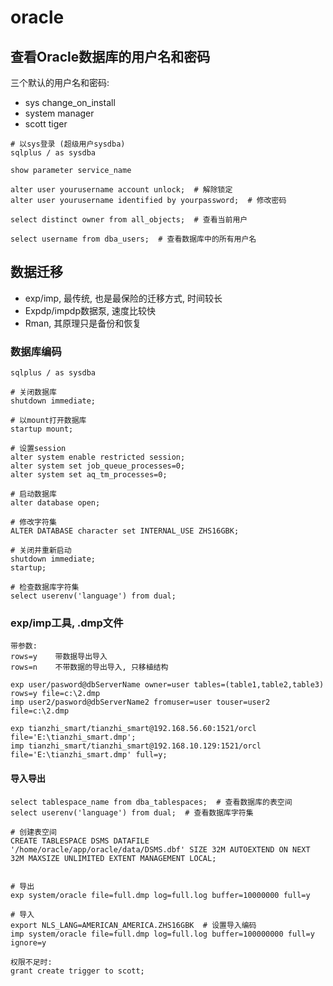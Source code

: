 # oracle

## 查看Oracle数据库的用户名和密码

三个默认的用户名和密码:
  + sys    change_on_install
  + system    manager
  + scott    tiger

```
# 以sys登录 (超级用户sysdba)
sqlplus / as sysdba

show parameter service_name

alter user yourusername account unlock;  # 解除锁定
alter user yourusername identified by yourpassword;  # 修改密码

select distinct owner from all_objects;  # 查看当前用户

select username from dba_users;  # 查看数据库中的所有用户名
```

## 数据迁移

+ exp/imp, 最传统, 也是最保险的迁移方式, 时间较长
+ Expdp/impdp数据泵, 速度比较快
+ Rman, 其原理只是备份和恢复

### 数据库编码

```
sqlplus / as sysdba

# 关闭数据库
shutdown immediate;

# 以mount打开数据库
startup mount;

# 设置session
alter system enable restricted session;
alter system set job_queue_processes=0;
alter system set aq_tm_processes=0;

# 启动数据库
alter database open;

# 修改字符集
ALTER DATABASE character set INTERNAL_USE ZHS16GBK;

# 关闭并重新启动
shutdown immediate;
startup;

# 检查数据库字符集
select userenv('language') from dual;
```

### exp/imp工具, .dmp文件

```
带参数:
rows=y    带数据导出导入
rows=n    不带数据的导出导入, 只移植结构

exp user/pasword@dbServerName owner=user tables=(table1,table2,table3) rows=y file=c:\2.dmp
imp user2/pasword@dbServerName2 fromuser=user touser=user2 file=c:\2.dmp

exp tianzhi_smart/tianzhi_smart@192.168.56.60:1521/orcl file='E:\tianzhi_smart.dmp';
imp tianzhi_smart/tianzhi_smart@192.168.10.129:1521/orcl file='E:\tianzhi_smart.dmp' full=y;
```

#### 导入导出

```
select tablespace_name from dba_tablespaces;  # 查看数据库的表空间
select userenv('language') from dual;  # 查看数据库字符集

# 创建表空间
CREATE TABLESPACE DSMS DATAFILE '/home/oracle/app/oracle/data/DSMS.dbf' SIZE 32M AUTOEXTEND ON NEXT 32M MAXSIZE UNLIMITED EXTENT MANAGEMENT LOCAL;


# 导出
exp system/oracle file=full.dmp log=full.log buffer=10000000 full=y

# 导入
export NLS_LANG=AMERICAN_AMERICA.ZHS16GBK  # 设置导入编码
imp system/oracle file=full.dmp log=full.log buffer=100000000 full=y ignore=y
```

```
权限不足时:
grant create trigger to scott;
```

